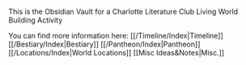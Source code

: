 This is the Obsidian Vault for a Charlotte Literature Club Living World Building Activity

You can find more information here:
[[/Timeline/Index|Timeline]]
[[/Bestiary/Index|Bestiary]]
[[/Pantheon/Index|Pantheon]]
[[/Locations/Index|World Locations]]
[[Misc Ideas&Notes|Misc.]]
